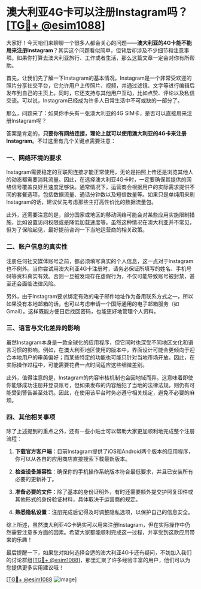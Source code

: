 # 澳大利亚4G卡可以注册Instagram吗？[[TG💪+ @esim1088](https://t.me/s/esim1088)]

大家好！今天咱们来聊聊一个很多人都会关心的问题——**澳大利亚的4G卡能不能用来注册Instagram**？其实这个问题看似简单，但背后却涉及不少细节和注意事项。如果你打算去澳大利亚旅行、工作或者生活，那么这篇文章一定会对你有所帮助。

首先，让我们先了解一下Instagram的基本情况。Instagram是一个非常受欢迎的照片分享社交平台，它允许用户上传照片、视频，并通过滤镜、文字等进行编辑后发布到自己的主页上。同时，它还支持与其他用户互动，比如点赞、评论以及私信交流。可以说，Instagram已经成为许多人日常生活中不可或缺的一部分了。

那么，问题来了：如果你手头有一张澳大利亚的4G SIM卡，是否可以直接用来注册Instagram呢？

答案是肯定的，**只要你有网络连接，理论上就可以使用澳大利亚的4G卡来注册Instagram**。不过这里有几个关键点需要注意：

### 一、网络环境的要求

Instagram需要稳定的互联网连接才能正常使用，无论是拍照上传还是浏览其他人的动态都需要消耗流量。因此，在选择澳大利亚4G卡时，一定要确保其提供的网络信号覆盖良好且速度足够快。通常情况下，运营商会根据用户的实际需求提供不同的套餐选项，包括数据流量、通话分钟数以及短信数量等。如果只是单纯用来刷Instagram的话，建议优先考虑那些主打高性价比的数据流量包。

此外，还需要注意的是，部分国家或地区的移动网络可能会对某些应用实施限制措施，比如设置访问权限或是降低加载速度等。虽然这种情况在澳大利亚并不常见，但为了保险起见，最好提前咨询一下当地运营商的相关政策。

### 二、账户信息的真实性

注册任何社交媒体账号之前，都必须填写真实的个人信息，这一点对于Instagram也不例外。当你尝试用澳大利亚4G卡注册时，请务必保证所填写的姓名、手机号码等资料真实有效。否则一旦被发现存在虚假行为，不仅可能导致账号被封禁，甚至还会面临法律风险。

另外，由于Instagram要求绑定有效的电子邮件地址作为备用联系方式之一，所以如果没有本地邮箱的话，也可以考虑申请一个国际通用的电子邮箱服务（如Gmail）。这样既能方便日后找回密码，也能更好地管理个人资料。

### 三、语言与文化差异的影响

虽然Instagram本身是一款全球化的应用程序，但它同时也深受不同地区文化和语言习惯的影响。例如，在澳大利亚地区使用的版本中，界面设计可能会更倾向于迎合本地用户的审美偏好；而某些特定的功能也可能只针对当地市场开放。因此，在实际操作过程中，可能需要花费一点时间适应这些细微差别。

此外，值得注意的是，Instagram的内容审核机制也会因地域而异。这意味着即使你能够成功注册并登录账号，但如果发布的内容触犯了当地的法律法规，则仍有可能受到警告甚至处罚。因此，在使用该平台时务必遵守相关规定，避免不必要的麻烦。

### 四、其他相关事项

除了上述提到的重点之外，还有一些小贴士可以帮助大家更加顺利地完成整个注册流程：

1. **下载官方客户端**：目前Instagram提供了iOS和Android两个版本的应用程序，你可以从各自的应用商店直接搜索下载最新版本。
   
2. **检查设备兼容性**：确保你的手机操作系统版本符合最低要求，并且已安装所有必要的更新补丁。

3. **准备必要的文件**：除了基本的身份证明外，有时还需要额外提交护照复印件或其他形式的身份验证材料，具体取决于运营商的规定。

4. **熟悉隐私设置**：注册完成后记得及时调整隐私选项，以保护自己的信息安全。

综上所述，虽然澳大利亚4G卡确实可以用来注册Instagram，但在实际操作中仍然需要注意多方面的因素。希望大家都能顺利完成这一过程，并享受到这款应用带来的乐趣！

最后提醒一下，如果您对如何选择合适的澳大利亚4G卡还有疑问，不妨加入我们的讨论群组[[TG💪+ @esim1088](https://t.me/s/esim1088)]，那里汇聚了许多经验丰富的用户，他们可以为您提供更多实用建议哦！

[[TG💪+ @esim1088](https://t.me/s/esim1088) ![Image](https://i.postimg.cc/4NQfJmqS/Snipaste-2025-05-13-00-14-12.png)]